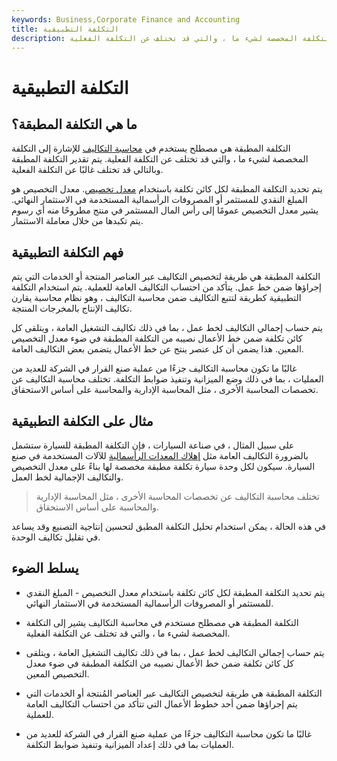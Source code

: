 ```yaml
---
keywords: Business,Corporate Finance and Accounting
title: التكلفة التطبيقية
description: التكلفة المطبقة هي مصطلح يستخدم في محاسبة التكاليف للإشارة إلى التكلفة المخصصة لشيء ما ، والتي قد تختلف عن التكلفة الفعلية.
---
```


# التكلفة التطبيقية
## ما هي التكلفة المطبقة؟

التكلفة المطبقة هي مصطلح يستخدم في [محاسبة التكاليف](/cost-accounting) للإشارة إلى التكلفة المخصصة لشيء ما ، والتي قد تختلف عن التكلفة الفعلية. يتم تقدير التكلفة المطبقة وبالتالي قد تختلف غالبًا عن التكلفة الفعلية.

يتم تحديد التكلفة المطبقة لكل كائن تكلفة باستخدام [معدل تخصيص](/allocationrate). معدل التخصيص هو المبلغ النقدي للمستثمر أو المصروفات الرأسمالية المستخدمة في الاستثمار النهائي. يشير معدل التخصيص عمومًا إلى رأس المال المستثمر في منتج مطروحًا منه أي رسوم يتم تكبدها من خلال معاملة الاستثمار.

## فهم التكلفة التطبيقية

التكلفة المطبقة هي طريقة لتخصيص التكاليف عبر العناصر المنتجة أو الخدمات التي يتم إجراؤها ضمن خط عمل. يتأكد من احتساب التكاليف العامة للعملية. يتم استخدام التكلفة التطبيقية كطريقة لتتبع التكاليف ضمن محاسبة التكاليف ، وهو نظام محاسبة يقارن تكاليف الإنتاج بالمخرجات المنتجة.

يتم حساب إجمالي التكاليف لخط عمل ، بما في ذلك تكاليف التشغيل العامة ، ويتلقى كل كائن تكلفة ضمن خط الأعمال نصيبه من التكلفة المطبقة في ضوء معدل التخصيص المعين. هذا يضمن أن كل عنصر ينتج عن خط الأعمال يتضمن بعض التكاليف العامة.

غالبًا ما تكون محاسبة التكاليف جزءًا من عملية صنع القرار في الشركة للعديد من العمليات ، بما في ذلك وضع الميزانية وتنفيذ ضوابط التكلفة. تختلف محاسبة التكاليف عن تخصصات المحاسبة الأخرى ، مثل المحاسبة الإدارية والمحاسبة على أساس الاستحقاق.

## مثال على التكلفة التطبيقية

على سبيل المثال ، في صناعة السيارات ، فإن التكلفة المطبقة للسيارة ستشمل بالضرورة التكاليف العامة مثل [إهلاك المعدات الرأسمالية](/depreciation) للآلات المستخدمة في صنع السيارة. سيكون لكل وحدة سيارة تكلفة مطبقة مخصصة لها بناءً على معدل التخصيص والتكاليف الإجمالية لخط العمل.

> تختلف محاسبة التكاليف عن تخصصات المحاسبة الأخرى ، مثل المحاسبة الإدارية والمحاسبة على أساس الاستحقاق.

>

في هذه الحالة ، يمكن استخدام تحليل التكلفة المطبق لتحسين إنتاجية التصنيع وقد يساعد في تقليل تكاليف الوحدة.

## يسلط الضوء

- يتم تحديد التكلفة المطبقة لكل كائن تكلفة باستخدام معدل التخصيص - المبلغ النقدي للمستثمر أو المصروفات الرأسمالية المستخدمة في الاستثمار النهائي.

- التكلفة المطبقة هي مصطلح مستخدم في محاسبة التكاليف يشير إلى التكلفة المخصصة لشيء ما ، والتي قد تختلف عن التكلفة الفعلية.

- يتم حساب إجمالي التكاليف لخط عمل ، بما في ذلك تكاليف التشغيل العامة ، ويتلقى كل كائن تكلفة ضمن خط الأعمال نصيبه من التكلفة المطبقة في ضوء معدل التخصيص المعين.

- التكلفة المطبقة هي طريقة لتخصيص التكاليف عبر العناصر المُنتجة أو الخدمات التي يتم إجراؤها ضمن أحد خطوط الأعمال التي تتأكد من احتساب التكاليف العامة للعملية.

- غالبًا ما تكون محاسبة التكاليف جزءًا من عملية صنع القرار في الشركة للعديد من العمليات بما في ذلك إعداد الميزانية وتنفيذ ضوابط التكلفة.

